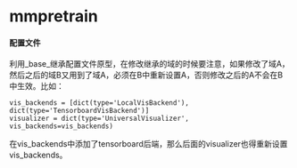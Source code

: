# mmpretrain

#### 配置文件
利用_base_继承配置文件原型，在修改继承的域的时候要注意，如果修改了域A，然后之后的域B又用到了域A，必须在B中重新设置A，否则修改之后的A不会在B中生效。比如：
```text
vis_backends = [dict(type='LocalVisBackend'), dict(type='TensorboardVisBackend')]
visualizer = dict(type='UniversalVisualizer', vis_backends=vis_backends)
```
在vis_backends中添加了tensorboard后端，那么后面的visualizer也得重新设置vis_backends。

